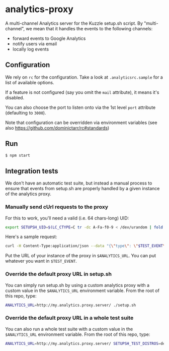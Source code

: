 # analytics-proxy

A multi-channel Analytics server for the Kuzzle setup.sh script. By "multi-channel", we mean that it handles the events to the
following channels:

- forward events to Google Analytics
- notify users via email
- locally log events

## Configuration

We rely on `rc` for the configuration. Take a look at `.analyticsrc.sample` for a list of available options.

If a feature is not configured (say you omit the `mail` attribute), it means it's disabled.

You can also choose the port to listen onto via the 1st level `port` attribute (defaulting to `3000`).

Note that configuration can be overridden via environment variables (see also https://github.com/dominictarr/rc#standards)

## Run

```bash
$ npm start
```

## Integration tests

We don't have an automatic test suite, but instead a manual process to ensure that events from setup.sh are properly handled
by a given instance of the analytics proxy.

### Manually send cUrl requests to the proxy

For this to work, you'll need a valid (i.e. 64 chars-long) UID:

```bash
export SETUPSH_UID=$(LC_CTYPE=C tr -dc A-Fa-f0-9 < /dev/urandom | fold -w 64 | head -n 1)
```

Here's a sample request:

```bash
curl -H Content-Type:application/json --data "{\"type\": \"$TEST_EVENT\", \"uid\": \"$SETUPSH_UID\", \"os\": \"DEBIAN\"}" $ANALYTICS_URL
```

Put the URL of your instance of the proxy in `$ANALYTICS_URL`. You can put whatever you want in `$TEST_EVENT`.

### Override the default proxy URL in setup.sh

You can simply run setup.sh by using a custom analytics proxy with a custom value in the `$ANALYTICS_URL` environment variable. From the root of this repo, type:

```bash
ANALYTICS_URL=http://my.analytics.proxy.server/ ./setup.sh
```

### Override the default proxy URL in a whole test suite

You can also run a whole test suite with a custom value in the `$ANALYTICS_URL` environment variable. From the root of this repo, type:

```bash
ANALYTICS_URL=http://my.analytics.proxy.server/ SETUPSH_TEST_DISTROS=debian-jessie test/run.sh
```
